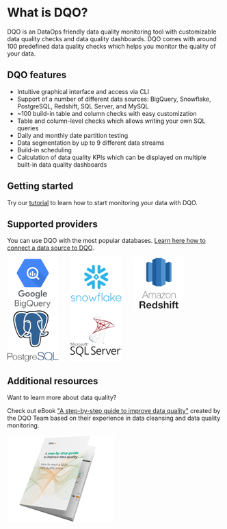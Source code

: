 # What is DQO?

DQO is an DataOps friendly data quality monitoring tool with customizable data quality checks and data quality dashboards.
DQO comes with around 100 predefined data quality checks which helps you monitor the quality of your data.  

## DQO features
- Intuitive graphical interface and access via CLI
- Support of a number of different data sources: BigQuery, Snowflake, PostgreSQL, Redshift, SQL Server, and MySQL
- ~100 build-in table and column checks with easy customization 
- Table and column-level checks which allows writing your own SQL queries
- Daily and monthly date partition testing
- Data segmentation by up to 9 different data streams
- Build-in scheduling
- Calculation of data quality KPIs which can be displayed on multiple built-in data quality dashboards

## Getting started

Try our [tutorial](./getting-started/index.md) to learn how to start monitoring your data with DQO.

## Supported providers

You can use DQO with the most popular databases. [Learn here how to connect a data source to DQO](./working-with-dqo/adding-data-source-connection/index.md).

![Google BigQuery](./images/connections/google-bigquery.png) &nbsp; &nbsp; &nbsp; ![Snowflake](./images/connections/snowflake.png) &nbsp; &nbsp; &nbsp; ![Amazon Redshift](./images/connections/amazon-redshift.png) &nbsp; &nbsp; &nbsp; ![PostgreSQL](./images/connections/postgresql.png) &nbsp; &nbsp; &nbsp; ![Microsoft SQL Server](./images/connections/microsoft-sql-server.png)

## Additional resources

Want to learn more about data quality? 

Check out eBook ["A step-by-step guide to improve data quality"](https://dqops.com/dqo_ebook_a_step-by-step_guide_to_improve_data_quality-2/)
created by the DQO Team based on their experience in data cleansing and data quality monitoring.

![A step-by-step guide to improve data quality](./images/ebook.png "A step-by-step guide to improve data quality")


